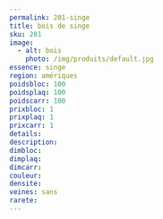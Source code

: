 ```yaml
---
permalink: 201-singe
title: bois de singe
sku: 201
image: 
  - alt: bois
    photo: /img/produits/default.jpg
essence: singe
region: amériques
poidsbloc: 100
poidsplaq: 100
poidscarr: 100
prixbloc: 1
prixplaq: 1
prixcarr: 1
details: 
description: 
dimbloc: 
dimplaq: 
dimcarr: 
couleur: 
densite: 
veines: sans
rarete: 
---
```

